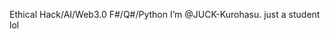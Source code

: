 Ethical Hack/AI/Web3.0
F#/Q#/Python
I’m @JUCK-Kurohasu. just a student lol

<!---
JUCK-Kurohasu/JUCK-Kurohasu is a ✨ special ✨ repository because its `README.md` (this file) appears on your GitHub profile.
You can click the Preview link to take a look at your changes.
--->
